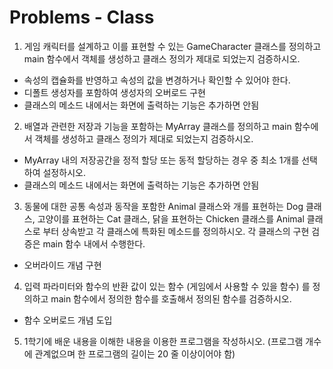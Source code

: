 # Problems - Class

1. 게임 캐릭터를 설계하고 이를 표현할 수 있는 GameCharacter 클래스를 정의하고 main 함수에서 객체를 생성하고 클래스 정의가 제대로 되었는지 검증하시오.

  * 속성의 캡슐화를 반영하고 속성의 값을 변경하거나 확인할 수 있어야 한다.
  * 디폴트 생성자를 포함하여 생성자의 오버로드 구현
  * 클래스의 메소드 내에서는 화면에 출력하는 기능은 추가하면 안됨
  
  
2. 배열과 관련한 저장과 기능을 포함하는 MyArray 클래스를 정의하고 main 함수에서 객체를 생성하고 클래스 정의가 제대로 되었는지 검증하시오.

  * MyArray 내의 저장공간을 정적 할당 또는 동적 할당하는 경우 중 최소 1개를 선택하여 설정하시오.
  * 클래스의 메소드 내에서는 화면에 출력하는 기능은 추가하면 안됨  
  
3. 동물에 대한 공통 속성과 동작을 포함한 Animal 클래스와 개를 표현하는 Dog 클래스, 고양이를 표현하는 Cat 클래스, 닭을 표현하는 Chicken 클래스를 
    Animal 클래스로 부터 상속받고 각 클래스에 특화된 메소드를 정의하시오. 각 클래스의 구현 검증은 main 함수 내에서 수행한다. 
    
  * 오버라이드 개념 구현 
  
4. 입력 파라미터와 함수의 반환 값이 있는 함수 (게임에서 사용할 수 있을 함수) 를 정의하고 main 함수에서 정의한 함수를 호출해서 정의된 함수를 검증하시오.

  * 함수 오버로드 개념 도입 

5. 1학기에 배운 내용을 이해한 내용을 이용한 프로그램을 작성하시오.  (프로그램 개수에 관계없으며 한 프로그램의 길이는 20 줄 이상이어야 함)
